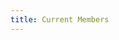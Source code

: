 ```yaml
---
title: Current Members
---
```


<script type="text/javascript">
    $(function($) {
      var json = "http://api.meetup.com/2/profiles?group_id=8102912&order=visited&offset=0&format=json&page=200&fields=membership_dues&sig_id=70219012&sig=0f85d99b4ec83af7df850e456290db7ebe9c5b62&callback=?";
      var members = $.getJSON(json,function(x) {
        console.log(x.results);
        var paid_members = _.filter(x.results, function(m) {return m.membership_dues.period_status == "paid" || m.membership_dues.exempt == true; });
        _.forEach(paid_members, function(m) {
          var s = "<div>" + 
          var o = $("<div>").append(m.name);
          $("div.main-content.container").append(o);
        });
      });
    });
</script>
